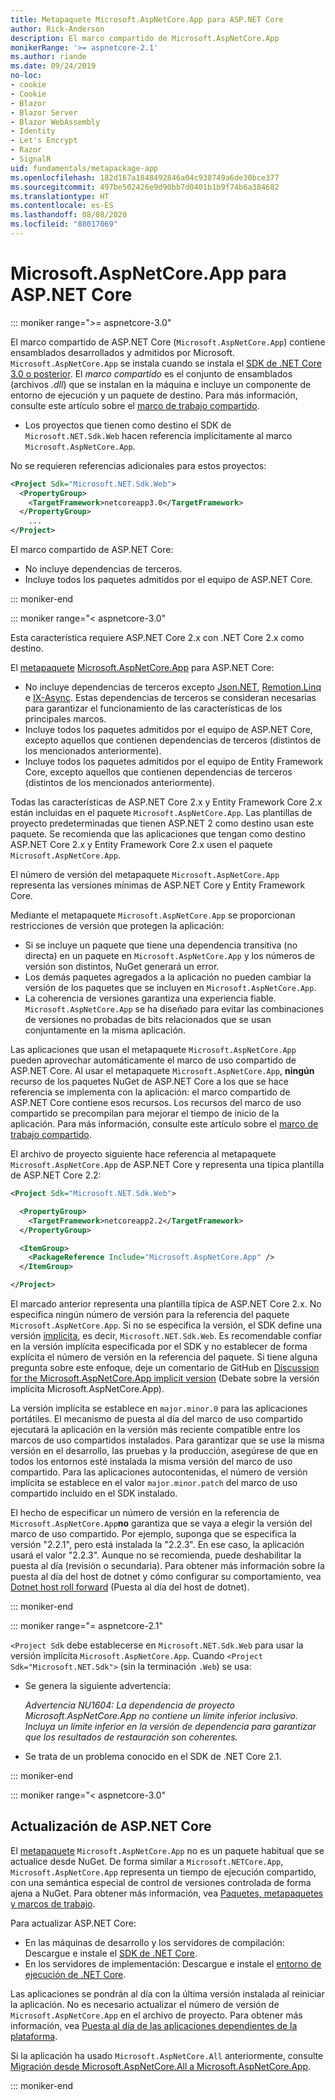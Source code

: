 ```yaml
---
title: Metapaquete Microsoft.AspNetCore.App para ASP.NET Core
author: Rick-Anderson
description: El marco compartido de Microsoft.AspNetCore.App
monikerRange: '>= aspnetcore-2.1'
ms.author: riande
ms.date: 09/24/2019
no-loc:
- cookie
- Cookie
- Blazor
- Blazor Server
- Blazor WebAssembly
- Identity
- Let's Encrypt
- Razor
- SignalR
uid: fundamentals/metapackage-app
ms.openlocfilehash: 182d167a1848492846a04c938749a6de30bce377
ms.sourcegitcommit: 497be502426e9d90bb7d0401b1b9f74b6a384682
ms.translationtype: HT
ms.contentlocale: es-ES
ms.lasthandoff: 08/08/2020
ms.locfileid: "88017069"
---
```

# <a name="microsoftaspnetcoreapp-for-aspnet-core"></a>Microsoft.AspNetCore.App para ASP.NET Core

::: moniker range=">= aspnetcore-3.0"

 El marco compartido de ASP.NET Core (`Microsoft.AspNetCore.App`) contiene ensamblados desarrollados y admitidos por Microsoft. `Microsoft.AspNetCore.App` se instala cuando se instala el [SDK de .NET Core 3.0 o posterior](https://dotnet.microsoft.com/download/dotnet-core/3.0). El *marco compartido* es el conjunto de ensamblados (archivos *.dll*) que se instalan en la máquina e incluye un componente de entorno de ejecución y un paquete de destino. Para más información, consulte este artículo sobre el [marco de trabajo compartido](https://natemcmaster.com/blog/2018/08/29/netcore-primitives-2/).

* Los proyectos que tienen como destino el SDK de `Microsoft.NET.Sdk.Web` hacen referencia implícitamente al marco `Microsoft.AspNetCore.App`.

No se requieren referencias adicionales para estos proyectos:

```xml
<Project Sdk="Microsoft.NET.Sdk.Web">
  <PropertyGroup>
    <TargetFramework>netcoreapp3.0</TargetFramework>
  </PropertyGroup>
    ...
</Project>
```

El marco compartido de ASP.NET Core:

* No incluye dependencias de terceros.
* Incluye todos los paquetes admitidos por el equipo de ASP.NET Core.

::: moniker-end

::: moniker range="< aspnetcore-3.0"

Esta característica requiere ASP.NET Core 2.x con .NET Core 2.x como destino.

El [metapaquete](/dotnet/core/packages#metapackages) [Microsoft.AspNetCore.App](https://www.nuget.org/packages/Microsoft.AspNetCore.App) para ASP.NET Core:

* No incluye dependencias de terceros excepto [Json.NET](https://www.nuget.org/packages/Newtonsoft.Json/), [Remotion.Linq](https://www.nuget.org/packages/Remotion.Linq/) e [IX-Async](https://www.nuget.org/packages/System.Interactive.Async/). Estas dependencias de terceros se consideran necesarias para garantizar el funcionamiento de las características de los principales marcos.
* Incluye todos los paquetes admitidos por el equipo de ASP.NET Core, excepto aquellos que contienen dependencias de terceros (distintos de los mencionados anteriormente).
* Incluye todos los paquetes admitidos por el equipo de Entity Framework Core, excepto aquellos que contienen dependencias de terceros (distintos de los mencionados anteriormente).

Todas las características de ASP.NET Core 2.x y Entity Framework Core 2.x están incluidas en el paquete `Microsoft.AspNetCore.App`. Las plantillas de proyecto predeterminadas que tienen ASP.NET 2 como destino usan este paquete. Se recomienda que las aplicaciones que tengan como destino ASP.NET Core 2.x y Entity Framework Core 2.x usen el paquete `Microsoft.AspNetCore.App`.

El número de versión del metapaquete `Microsoft.AspNetCore.App` representa las versiones mínimas de ASP.NET Core y Entity Framework Core.

Mediante el metapaquete `Microsoft.AspNetCore.App` se proporcionan restricciones de versión que protegen la aplicación:

* Si se incluye un paquete que tiene una dependencia transitiva (no directa) en un paquete en `Microsoft.AspNetCore.App` y los números de versión son distintos, NuGet generará un error.
* Los demás paquetes agregados a la aplicación no pueden cambiar la versión de los paquetes que se incluyen en `Microsoft.AspNetCore.App`.
* La coherencia de versiones garantiza una experiencia fiable. `Microsoft.AspNetCore.App` se ha diseñado para evitar las combinaciones de versiones no probadas de bits relacionados que se usan conjuntamente en la misma aplicación.

Las aplicaciones que usan el metapaquete `Microsoft.AspNetCore.App` pueden aprovechar automáticamente el marco de uso compartido de ASP.NET Core. Al usar el metapaquete `Microsoft.AspNetCore.App`, **ningún** recurso de los paquetes NuGet de ASP.NET Core a los que se hace referencia se implementa con la aplicación: el marco compartido de ASP.NET Core contiene esos recursos. Los recursos del marco de uso compartido se precompilan para mejorar el tiempo de inicio de la aplicación. Para más información, consulte este artículo sobre el [marco de trabajo compartido](https://natemcmaster.com/blog/2018/08/29/netcore-primitives-2/).

El archivo de proyecto siguiente hace referencia al metapaquete `Microsoft.AspNetCore.App` de ASP.NET Core y representa una típica plantilla de ASP.NET Core 2.2:

```xml
<Project Sdk="Microsoft.NET.Sdk.Web">

  <PropertyGroup>
    <TargetFramework>netcoreapp2.2</TargetFramework>
  </PropertyGroup>

  <ItemGroup>
    <PackageReference Include="Microsoft.AspNetCore.App" />
  </ItemGroup>

</Project>
```

El marcado anterior representa una plantilla típica de ASP.NET Core 2.x. No especifica ningún número de versión para la referencia del paquete `Microsoft.AspNetCore.App`. Si no se especifica la versión, el SDK define una versión [implícita](https://github.com/dotnet/core/blob/master/release-notes/1.0/sdk/1.0-rc3-implicit-package-refs.md), es decir, `Microsoft.NET.Sdk.Web`. Es recomendable confiar en la versión implícita especificada por el SDK y no establecer de forma explícita el número de versión en la referencia del paquete. Si tiene alguna pregunta sobre este enfoque, deje un comentario de GitHub en [Discussion for the Microsoft.AspNetCore.App implicit version](https://github.com/dotnet/AspNetCore.Docs/issues/6430) (Debate sobre la versión implícita Microsoft.AspNetCore.App).

La versión implícita se establece en `major.minor.0` para las aplicaciones portátiles. El mecanismo de puesta al día del marco de uso compartido ejecutará la aplicación en la versión más reciente compatible entre los marcos de uso compartidos instalados. Para garantizar que se use la misma versión en el desarrollo, las pruebas y la producción, asegúrese de que en todos los entornos esté instalada la misma versión del marco de uso compartido. Para las aplicaciones autocontenidas, el número de versión implícita se establece en el valor `major.minor.patch` del marco de uso compartido incluido en el SDK instalado.

El hecho de especificar un número de versión en la referencia de `Microsoft.AspNetCore.App`**no** garantiza que se vaya a elegir la versión del marco de uso compartido. Por ejemplo, suponga que se especifica la versión "2.2.1", pero está instalada la "2.2.3". En ese caso, la aplicación usará el valor "2.2.3". Aunque no se recomienda, puede deshabilitar la puesta al día (revisión o secundaria). Para obtener más información sobre la puesta al día del host de dotnet y cómo configurar su comportamiento, vea [Dotnet host roll forward](https://github.com/dotnet/core-setup/blob/master/Documentation/design-docs/roll-forward-on-no-candidate-fx.md) (Puesta al día del host de dotnet).

::: moniker-end

::: moniker range="= aspnetcore-2.1"

`<Project Sdk` debe establecerse en `Microsoft.NET.Sdk.Web` para usar la versión implícita `Microsoft.AspNetCore.App`. Cuando `<Project Sdk="Microsoft.NET.Sdk">` (sin la terminación `.Web`) se usa:

* Se genera la siguiente advertencia:

  *Advertencia NU1604: La dependencia de proyecto Microsoft.AspNetCore.App no contiene un límite inferior inclusivo. Incluya un límite inferior en la versión de dependencia para garantizar que los resultados de restauración son coherentes.*

* Se trata de un problema conocido en el SDK de .NET Core 2.1.

::: moniker-end

::: moniker range="< aspnetcore-3.0"

<a name="update"></a>

## <a name="update-aspnet-core"></a>Actualización de ASP.NET Core

El [metapaquete](/dotnet/core/packages#metapackages) `Microsoft.AspNetCore.App` no es un paquete habitual que se actualice desde NuGet. De forma similar a `Microsoft.NETCore.App`, `Microsoft.AspNetCore.App` representa un tiempo de ejecución compartido, con una semántica especial de control de versiones controlada de forma ajena a NuGet. Para obtener más información, vea [Paquetes, metapaquetes y marcos de trabajo](/dotnet/core/packages).

Para actualizar ASP.NET Core:

* En las máquinas de desarrollo y los servidores de compilación: Descargue e instale el [SDK de .NET Core](https://dotnet.microsoft.com/download).
* En los servidores de implementación: Descargue e instale el [entorno de ejecución de .NET Core](https://dotnet.microsoft.com/download).

 Las aplicaciones se pondrán al día con la última versión instalada al reiniciar la aplicación. No es necesario actualizar el número de versión de `Microsoft.AspNetCore.App` en el archivo de proyecto. Para obtener más información, vea [Puesta al día de las aplicaciones dependientes de la plataforma](/dotnet/core/versions/selection#framework-dependent-apps-roll-forward).

Si la aplicación ha usado `Microsoft.AspNetCore.All` anteriormente, consulte [Migración desde Microsoft.AspNetCore.All a Microsoft.AspNetCore.App](xref:fundamentals/metapackage#migrate).

::: moniker-end
